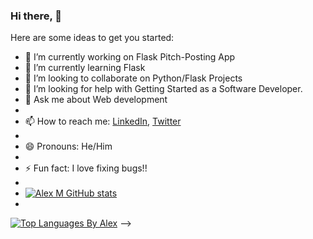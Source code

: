 ### Hi there, 👋

Here are some ideas to get you started:

- 🔭 I’m currently working on Flask Pitch-Posting App
- 🌱 I’m currently learning Flask
- 👯 I’m looking to collaborate on Python/Flask Projects
- 🤔 I’m looking for help with Getting Started as a Software Developer.
- 💬 Ask me about Web development
- 
- 📫 How to reach me: [LinkedIn](https://www.linkedin.com/in/alex-m-maina/), [Twitter](https://twitter.com/MainaAlexM)
- 
- 😄 Pronouns: He/Him
- 
- ⚡ Fun fact: I love fixing bugs!!
- 
- [![Alex M GitHub stats](https://github-readme-stats.vercel.app/api?username=Mathenge-alex&theme=vue-dark&show_icons=true&count_private=true)](https://github.com/Mathenge-Alex/github-readme-stats)
- 
[![Top Languages By Alex](https://github-readme-stats.vercel.app/api/top-langs/?username=Mathenge-Alex&layout=compact)](https://github.com/Mathenge-Alex/github-readme-stats)
-->
